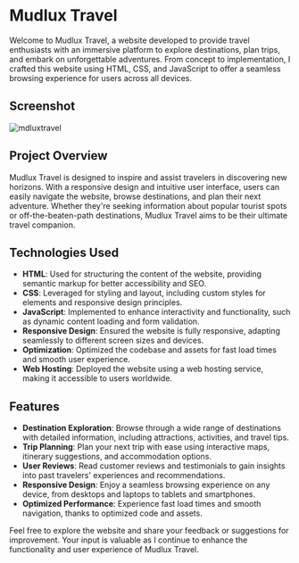 # Mudlux Travel

Welcome to Mudlux Travel, a website developed to provide travel enthusiasts with an immersive platform to explore destinations, plan trips, and embark on unforgettable adventures. From concept to implementation, I crafted this website using HTML, CSS, and JavaScript to offer a seamless browsing experience for users across all devices.


## Screenshot

![mdluxtravel](https://github.com/HamzaHamani/MDluxtravel/assets/102440542/bf3d875d-cd81-4b2a-aa05-f5e4b2e3e9ad)



## Project Overview

Mudlux Travel is designed to inspire and assist travelers in discovering new horizons. With a responsive design and intuitive user interface, users can easily navigate the website, browse destinations, and plan their next adventure. Whether they're seeking information about popular tourist spots or off-the-beaten-path destinations, Mudlux Travel aims to be their ultimate travel companion.

## Technologies Used

- **HTML**: Used for structuring the content of the website, providing semantic markup for better accessibility and SEO.
- **CSS**: Leveraged for styling and layout, including custom styles for elements and responsive design principles.
- **JavaScript**: Implemented to enhance interactivity and functionality, such as dynamic content loading and form validation.
- **Responsive Design**: Ensured the website is fully responsive, adapting seamlessly to different screen sizes and devices.
- **Optimization**: Optimized the codebase and assets for fast load times and smooth user experience.
- **Web Hosting**: Deployed the website using a web hosting service, making it accessible to users worldwide.

## Features

- **Destination Exploration**: Browse through a wide range of destinations with detailed information, including attractions, activities, and travel tips.
- **Trip Planning**: Plan your next trip with ease using interactive maps, itinerary suggestions, and accommodation options.
- **User Reviews**: Read customer reviews and testimonials to gain insights into past travelers' experiences and recommendations.
- **Responsive Design**: Enjoy a seamless browsing experience on any device, from desktops and laptops to tablets and smartphones.
- **Optimized Performance**: Experience fast load times and smooth navigation, thanks to optimized code and assets.



Feel free to explore the website and share your feedback or suggestions for improvement. Your input is valuable as I continue to enhance the functionality and user experience of Mudlux Travel.
